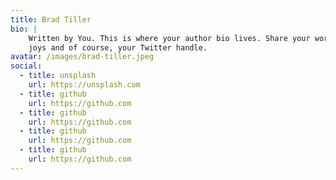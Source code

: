 ```yaml
---
title: Brad Tiller
bio: |
    Written by You. This is where your author bio lives. Share your work, your
    joys and of course, your Twitter handle.
avatar: /images/brad-tiller.jpeg
social:
  - title: unsplash
    url: https://unsplash.com
  - title: github
    url: https://github.com
  - title: github
    url: https://github.com
  - title: github
    url: https://github.com
  - title: github
    url: https://github.com
---
```

